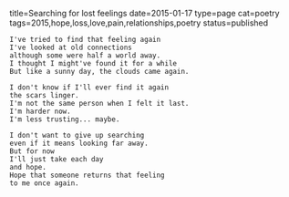 title=Searching for lost feelings
date=2015-01-17
type=page
cat=poetry
tags=2015,hope,loss,love,pain,relationships,poetry
status=published
~~~~~~
I've tried to find that feeling again
I've looked at old connections
although some were half a world away.
I thought I might've found it for a while
But like a sunny day, the clouds came again.

I don't know if I'll ever find it again
the scars linger.
I'm not the same person when I felt it last.
I'm harder now.
I'm less trusting... maybe.

I don't want to give up searching
even if it means looking far away.
But for now
I'll just take each day
and hope.
Hope that someone returns that feeling
to me once again.
